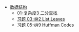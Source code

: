- [数据结构](./course/data_struct/README)
    - [01-复杂度3 二分查找](./course/data_struct/h1_BinarySearch.md)
    - [习题 03-树2 List Leaves](./course/data_struct/2_listLeaves.md)
    - [习题 05-树9 Huffman Codes](./course/data_struct/3_HuffmanCodes.md)